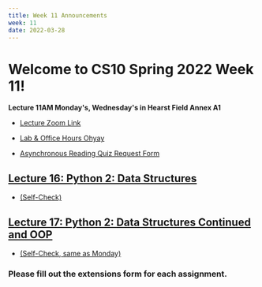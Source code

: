 ```yaml
---
title: Week 11 Announcements
week: 11
date: 2022-03-28
---
```


# Welcome to CS10 Spring 2022 Week 11!


**Lecture 11AM Monday's, Wednesday's in Hearst Field Annex A1**
* [Lecture Zoom Link](https://berkeley.zoom.us/j/99682681232?pwd=bEp1TjZ4WlU5bVFPejlIbHp2ZUVadz09)
* [Lab & Office Hours Ohyay](https://ohyay.co/s/cs10/)

* [Asynchronous Reading Quiz Request Form](https://forms.gle/YmfTpfygZfm45Xkn9)

## [Lecture 16: Python 2: Data Structures](https://docs.google.com/presentation/d/145bYNQlNhShWFMye1s7boUhsUoTIfXeY8zAel3d-1j8/edit?usp=sharing)
* [(Self-Check)](https://www.gradescope.com/courses/354801/assignments/1955769)
<!-- * [(Recording)]() -->

## [Lecture 17: Python 2: Data Structures Continued and OOP](https://docs.google.com/presentation/d/1nuEamcljAMW2KRmR1YXp7dMKUSZfTrjxKlCNW9yIb7E/edit?usp=sharing)
* [(Self-Check, same as Monday)](https://www.gradescope.com/courses/354801/assignments/1955769)

### Please fill out the extensions form for each assignment.
